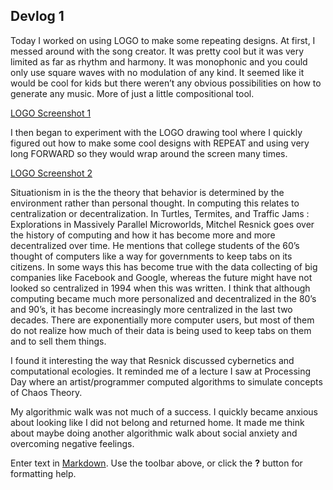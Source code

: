 ## Devlog 1
Today I worked on using LOGO to make some repeating designs. At first, I messed around with the song creator. It was pretty cool but it was very limited as far as rhythm  and harmony. It was monophonic and you could only use square waves with no modulation of any kind. It seemed like it would be cool for kids but there weren’t any obvious possibilities on how to generate any music. More of just a little compositional tool.


[LOGO Screenshot 1](https://github.com/famousShame/Drawing-Moving-and-Seeing-with-Code/blob/main/LOGO1.png "LOGO Screenshot 1")


I then began to experiment with the LOGO drawing tool where I quickly figured out how to make some cool designs with REPEAT and using very long FORWARD so they would wrap around the screen many times.


[LOGO Screenshot 2](https://github.com/famousShame/Drawing-Moving-and-Seeing-with-Code/blob/main/LOGO2.png "LOGO Screenshot 2")


Situationism in is the the theory that behavior is determined by the environment rather than personal thought. In computing this relates to centralization or decentralization. In Turtles, Termites, and Traffic Jams : Explorations in Massively Parallel Microworlds, Mitchel Resnick goes over the history of computing and how it has become more and more decentralized over time. He mentions that college students of the 60’s thought of computers like a way for governments to keep tabs on its citizens. In some ways this has become true with the data collecting of big companies like Facebook and Google, whereas the future might have not looked so centralized in 1994 when this was written. I think that although computing became much more personalized and decentralized in the 80’s and 90’s, it has become increasingly more centralized in the last two decades. There are exponentially more computer users, but most of them do not realize how much of their data is being used to keep tabs on them and to sell them things.


I found it interesting the way that Resnick discussed cybernetics and computational ecologies. It reminded me of a lecture I saw at Processing Day where an artist/programmer computed algorithms to simulate concepts of Chaos Theory.


My algorithmic walk was not much of a success. I quickly became anxious about looking like I did not belong and returned home. It made me think about maybe doing another algorithmic walk about social anxiety and overcoming negative feelings. 



Enter text in [Markdown](http://daringfireball.net/projects/markdown/). Use the toolbar above, or click the **?** button for formatting help.
